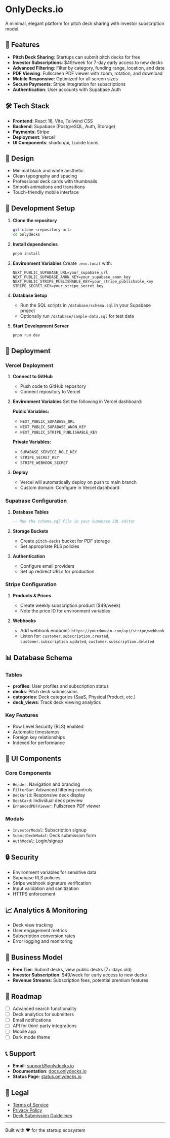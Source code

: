 # OnlyDecks.io

A minimal, elegant platform for pitch deck sharing with investor subscription model.

## 🚀 Features

- **Pitch Deck Sharing**: Startups can submit pitch decks for free
- **Investor Subscriptions**: $49/week for 7-day early access to new decks
- **Advanced Filtering**: Filter by category, funding range, location, and date
- **PDF Viewing**: Fullscreen PDF viewer with zoom, rotation, and download
- **Mobile Responsive**: Optimized for all screen sizes
- **Secure Payments**: Stripe integration for subscriptions
- **Authentication**: User accounts with Supabase Auth

## 🛠 Tech Stack

- **Frontend**: React 18, Vite, Tailwind CSS
- **Backend**: Supabase (PostgreSQL, Auth, Storage)
- **Payments**: Stripe
- **Deployment**: Vercel
- **UI Components**: shadcn/ui, Lucide Icons

## 📱 Design

- Minimal black and white aesthetic
- Clean typography and spacing
- Professional deck cards with thumbnails
- Smooth animations and transitions
- Touch-friendly mobile interface

## 🔧 Development Setup

1. **Clone the repository**
   ```bash
   git clone <repository-url>
   cd onlydecks
   ```

2. **Install dependencies**
   ```bash
   pnpm install
   ```

3. **Environment Variables**
   Create `.env.local` with:
   ```env
   NEXT_PUBLIC_SUPABASE_URL=your_supabase_url
   NEXT_PUBLIC_SUPABASE_ANON_KEY=your_supabase_anon_key
   NEXT_PUBLIC_STRIPE_PUBLISHABLE_KEY=your_stripe_publishable_key
   STRIPE_SECRET_KEY=your_stripe_secret_key
   ```

4. **Database Setup**
   - Run the SQL scripts in `/database/schema.sql` in your Supabase project
   - Optionally run `/database/sample-data.sql` for test data

5. **Start Development Server**
   ```bash
   pnpm run dev
   ```

## 🚀 Deployment

### Vercel Deployment

1. **Connect to GitHub**
   - Push code to GitHub repository
   - Connect repository to Vercel

2. **Environment Variables**
   Set the following in Vercel dashboard:
   
   **Public Variables:**
   - `NEXT_PUBLIC_SUPABASE_URL`
   - `NEXT_PUBLIC_SUPABASE_ANON_KEY`
   - `NEXT_PUBLIC_STRIPE_PUBLISHABLE_KEY`
   
   **Private Variables:**
   - `SUPABASE_SERVICE_ROLE_KEY`
   - `STRIPE_SECRET_KEY`
   - `STRIPE_WEBHOOK_SECRET`

3. **Deploy**
   - Vercel will automatically deploy on push to main branch
   - Custom domain: Configure in Vercel dashboard

### Supabase Configuration

1. **Database Tables**
   ```sql
   -- Run the schema.sql file in your Supabase SQL editor
   ```

2. **Storage Buckets**
   - Create `pitch-decks` bucket for PDF storage
   - Set appropriate RLS policies

3. **Authentication**
   - Configure email providers
   - Set up redirect URLs for production

### Stripe Configuration

1. **Products & Prices**
   - Create weekly subscription product ($49/week)
   - Note the price ID for environment variables

2. **Webhooks**
   - Add webhook endpoint: `https://yourdomain.com/api/stripe/webhook`
   - Listen for: `customer.subscription.created`, `customer.subscription.updated`, `customer.subscription.deleted`

## 📊 Database Schema

### Tables

- **profiles**: User profiles and subscription status
- **decks**: Pitch deck submissions
- **categories**: Deck categories (SaaS, Physical Product, etc.)
- **deck_views**: Track deck viewing analytics

### Key Features

- Row Level Security (RLS) enabled
- Automatic timestamps
- Foreign key relationships
- Indexed for performance

## 🎨 UI Components

### Core Components

- `Header`: Navigation and branding
- `FilterBar`: Advanced filtering controls
- `DeckGrid`: Responsive deck display
- `DeckCard`: Individual deck preview
- `EnhancedPDFViewer`: Fullscreen PDF viewer

### Modals

- `InvestorModal`: Subscription signup
- `SubmitDeckModal`: Deck submission form
- `AuthModal`: Login/signup

## 🔒 Security

- Environment variables for sensitive data
- Supabase RLS policies
- Stripe webhook signature verification
- Input validation and sanitization
- HTTPS enforcement

## 📈 Analytics & Monitoring

- Deck view tracking
- User engagement metrics
- Subscription conversion rates
- Error logging and monitoring

## 🎯 Business Model

- **Free Tier**: Submit decks, view public decks (7+ days old)
- **Investor Subscription**: $49/week for early access to new decks
- **Revenue Streams**: Subscription fees, potential premium features

## 🚦 Roadmap

- [ ] Advanced search functionality
- [ ] Deck analytics for submitters
- [ ] Email notifications
- [ ] API for third-party integrations
- [ ] Mobile app
- [ ] Dark mode theme

## 📞 Support

- **Email**: support@onlydecks.io
- **Documentation**: [docs.onlydecks.io](https://docs.onlydecks.io)
- **Status Page**: [status.onlydecks.io](https://status.onlydecks.io)

## 📄 Legal

- [Terms of Service](https://onlydecks.io/terms)
- [Privacy Policy](https://onlydecks.io/privacy)
- [Deck Submission Guidelines](https://onlydecks.io/guidelines)

---

Built with ❤️ for the startup ecosystem
